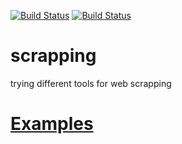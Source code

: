 [![Build Status](https://travis-ci.org/brownman/scrapping.svg?branch=master)](https://travis-ci.org/brownman/scrapping)
[![Build Status](https://travis-ci.org/n1k0/casperjs.svg?branch=master)](https://travis-ci.org/n1k0/casperjs)


scrapping
=========

trying different tools for web scrapping



[Examples](https://github.com/n1k0/casperjs/tree/master/samples)
===
